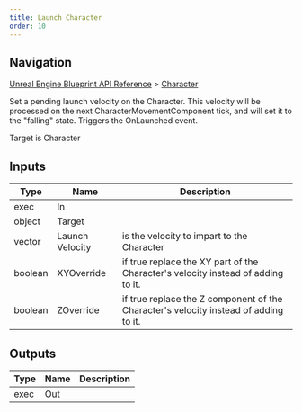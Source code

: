 ```yaml
---
title: Launch Character
order: 10
---
```

## Navigation

[Unreal Engine Blueprint API Reference](https://dev.epicgames.com/documentation/en-us/unreal-engine/BlueprintAPI) > [Character](https://dev.epicgames.com/documentation/en-us/unreal-engine/BlueprintAPI/Character)

Set a pending launch velocity on the Character. This velocity will be processed on the next CharacterMovementComponent tick,
and will set it to the "falling" state. Triggers the OnLaunched event.

Target is Character

## Inputs

| Type | Name | Description |
| --- | --- | --- |
| exec | In |  |
| object | Target |  |
| vector | Launch Velocity | is the velocity to impart to the Character |
| boolean | XYOverride | if true replace the XY part of the Character's velocity instead of adding to it. |
| boolean | ZOverride | if true replace the Z component of the Character's velocity instead of adding to it. |

## Outputs

| Type | Name | Description |
| --- | --- | --- |
| exec | Out |  |
